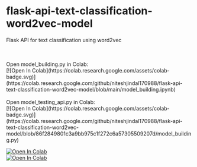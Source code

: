 # flask-api-text-classification-word2vec-model
Flask API for text classification using word2vec

<br>
<br>
Open model_building.py in Colab:
<br>
[![Open In Colab](https://colab.research.google.com/assets/colab-badge.svg)](https://colab.research.google.com/github/niteshjindal170988/flask-api-text-classification-word2vec-model/blob/main/model_building.ipynb)



<br>
<br>
Open model_testing_api.py in Colab:
<br>
[![Open In Colab](https://colab.research.google.com/assets/colab-badge.svg)](https://colab.research.google.com/github/niteshjindal170988/flask-api-text-classification-word2vec-model/blob/86f2849801c3a9bb975c1f272c6a57305509207d/model_building.py)



[![Open In Colab](https://colab.research.google.com/assets/colab-badge.svg)](https://colab.research.google.com/github/niteshjindal170988/supervised-learning/blob/main/classification/decision-tree/decision-tree.ipynb)
<br>
[![Open In Colab](https://colab.research.google.com/assets/colab-badge.svg)](https://colab.research.google.com/github/niteshjindal170988/flask-api-text-classification-word2vec-model/)


